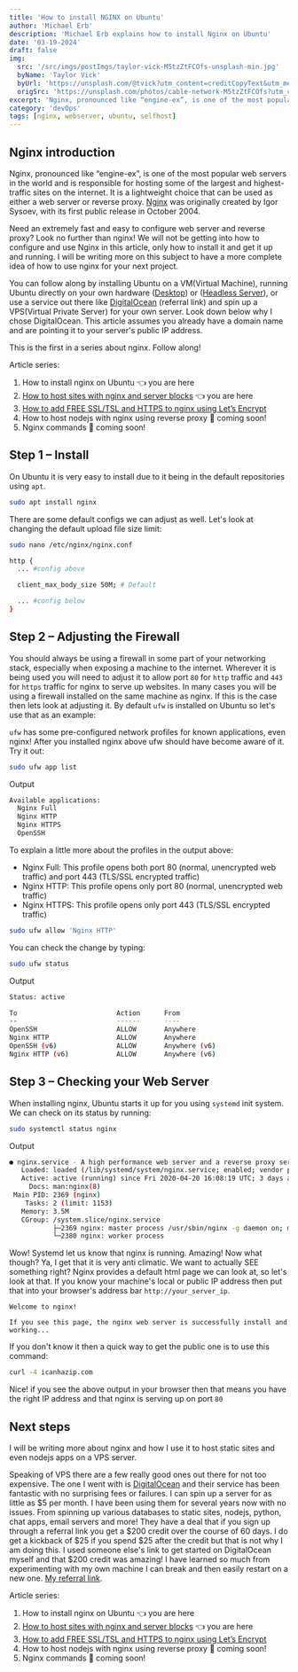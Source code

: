```yaml
---
title: 'How to install NGINX on Ubuntu'
author: 'Michael Erb'
description: 'Michael Erb explains how to install Nginx on Ubuntu'
date: '03-19-2024'
draft: false
img:
  src: '/src/imgs/postImgs/taylor-vick-M5tzZtFCOfs-unsplash-min.jpg'
  byName: 'Taylor Vick'
  byUrl: 'https://unsplash.com/@tvick?utm_content=creditCopyText&utm_medium=referral&utm_source=unsplash'
  origSrc: 'https://unsplash.com/photos/cable-network-M5tzZtFCOfs?utm_content=creditCopyText&utm_medium=referral&utm_source=unsplash'
excerpt: 'Nginx, pronounced like “engine-ex”, is one of the most popular web servers in the world and is responsible for hosting some of the largest and highest-traffic sites on the internet. Need an extremely fast and easy to configure web server and reverse proxy? Look no further than nginx!... On Ubuntu it is very easy to install due to it being in the default repositories using `apt`.'
category: 'devOps'
tags: [nginx, webserver, ubuntu, selfhost]
---
```


## Nginx introduction

Nginx, pronounced like “engine-ex”, is one of the most popular web servers in the world and is responsible for hosting some of the largest and highest-traffic sites on the internet. It is a lightweight choice that can be used as either a web server or reverse proxy. [Nginx](https://nginx.org/en/) was originally created by Igor Sysoev, with its first public release in October 2004.

Need an extremely fast and easy to configure web server and reverse proxy? Look no further than nginx! We will not be getting into how to configure and use Nginx in this article, only how to install it and get it up and running. I will be writing more on this subject to have a more complete idea of how to use nginx for your next project.

You can follow along by installing Ubuntu on a VM(Virtual Machine), running Ubuntu directly on your own hardware ([Desktop](https://ubuntu.com/tutorials/install-ubuntu-desktop)) or ([Headless Server](https://ubuntu.com/tutorials/install-ubuntu-server)), or use a service out there like [DigitalOcean](https://m.do.co/c/5274752299b2) (referral link) and spin up a VPS(Virtual Private Server) for your own server. Look down below why I chose DigitalOcean. This article assumes you already have a domain name and are pointing it to your server's public IP address.

This is the first in a series about nginx. Follow along!

Article series:
1. How to install nginx on Ubuntu 👈 you are here
2. <a href="/blog/how-to-host-sites-with-nginx-and-server-blocks" target="_blank">How to host sites with nginx and server blocks</a> 👈 you are here
3. <a href="/blog/how-to-add-free-ssltsl-https-to-nginx-using-lets-encrypt" target="_blank">How to add FREE SSL/TSL and HTTPS to nginx using Let’s Encrypt</a>
4. How to host nodejs with nginx using reverse proxy 🫥 coming soon!
5. Nginx commands 🫥 coming soon!

## Step 1 – Install

On Ubuntu it is very easy to install due to it being in the default repositories using `apt`.

```bash
sudo apt install nginx
```

There are some default configs we can adjust as well. Let's look at changing the default upload file size limit:

```bash
sudo nano /etc/nginx/nginx.conf
```

```bash
http {
  ... #config above

  client_max_body_size 50M; # Default

  ... #config below
}
```

## Step 2 – Adjusting the Firewall

You should always be using a firewall in some part of your networking stack, especially when exposing a machine to the internet. Wherever it is being used you will need to adjust it to allow port `80` for `http` traffic and `443` for `https` traffic for nginx to serve up websites. In many cases you will be using a firewall installed on the same machine as nginx. If this is the case then lets look at adjusting it. By default `ufw` is installed on Ubuntu so let's use that as an example:

`ufw` has some pre-configured network profiles for known applications, even nginx! After you installed nginx above ufw should have become aware of it. Try it out:

```bash
sudo ufw app list
```
Output

```bash
Available applications:
  Nginx Full
  Nginx HTTP
  Nginx HTTPS
  OpenSSH
```

To explain a little more about the profiles in the output above:

* Nginx Full: This profile opens both port 80 (normal, unencrypted web traffic) and port 443 (TLS/SSL encrypted traffic)
* Nginx HTTP: This profile opens only port 80 (normal, unencrypted web traffic)
* Nginx HTTPS: This profile opens only port 443 (TLS/SSL encrypted traffic)

```bash
sudo ufw allow 'Nginx HTTP'
```

You can check the change by typing:

```bash
sudo ufw status
```

Output

```bash
Status: active

To                         Action      From
--                         ------      ----
OpenSSH                    ALLOW       Anywhere
Nginx HTTP                 ALLOW       Anywhere
OpenSSH (v6)               ALLOW       Anywhere (v6)
Nginx HTTP (v6)            ALLOW       Anywhere (v6)
```

## Step 3 – Checking your Web Server

When installing nginx, Ubuntu starts it up for you using `systemd` init system. We can check on its status by running:

```bash
sudo systemctl status nginx
```
Output

```bash
● nginx.service - A high performance web server and a reverse proxy server
   Loaded: loaded (/lib/systemd/system/nginx.service; enabled; vendor preset: enabled)
   Active: active (running) since Fri 2020-04-20 16:08:19 UTC; 3 days ago
     Docs: man:nginx(8)
 Main PID: 2369 (nginx)
    Tasks: 2 (limit: 1153)
   Memory: 3.5M
   CGroup: /system.slice/nginx.service
           ├─2369 nginx: master process /usr/sbin/nginx -g daemon on; master_process on;
           └─2380 nginx: worker process
```

Wow! Systemd let us know that nginx is running. Amazing! Now what though? Ya, I get that it is very anti climatic. We want to actually SEE something right? Nginx provides a default html page we can look at, so let's look at that. If you know your machine's local or public IP address then put that into your browser's address bar `http://your_server_ip`.

```
Welcome to nginx!

If you see this page, the nginx web server is successfully install and working...
```

If you don't know it then a quick way to get the public one is to use this command: 

```bash
curl -4 icanhazip.com
```

Nice! if you see the above output in your browser then that means you have the right IP address and that nginx is serving up on port `80`

## Next steps

I will be writing more about nginx and how I use it to host static sites and even nodejs apps on a VPS server.

Speaking of VPS there are a few really good ones out there for not too expensive. The one I went with is [DigitalOcean](https://m.do.co/c/5274752299b2) and their service has been fantastic with no surprising fees or failures. I can spin up a server for as little as $5 per month. I have been using them for several years now with no issues. From spinning up various databases to static sites, nodejs, python, chat apps, email servers and more! They have a deal that if you sign up through a referral link you get a $200 credit over the course of 60 days. I do get a kickback of $25 if you spend $25 after the credit but that is not why I am doing this. I used someone else's link to get started on DigitalOcean myself and that $200 credit was amazing! I have learned so much from experimenting with my own machine I can break and then easily restart on a new one. [My referral link](https://m.do.co/c/5274752299b2).

Article series:
1. How to install nginx on Ubuntu 👈 you are here
2. <a href="/blog/how-to-host-sites-with-nginx-and-server-blocks" target="_blank">How to host sites with nginx and server blocks</a> 👈 you are here
3. <a href="/blog/how-to-add-free-ssltsl-https-to-nginx-using-lets-encrypt" target="_blank">How to add FREE SSL/TSL and HTTPS to nginx using Let’s Encrypt</a>
4. How to host nodejs with nginx using reverse proxy 🫥 coming soon!
5. Nginx commands 🫥 coming soon!
